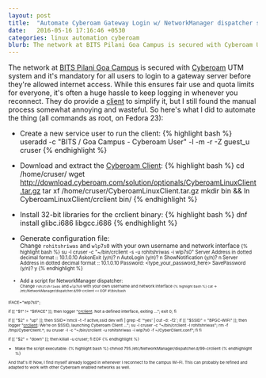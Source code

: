```yaml
---
layout: post
title:  "Automate Cyberoam Gateway Login w/ NetworkManager dispatcher service"
date:   2016-05-16 17:16:46 +0530
categories: linux automation cyberoam
blurb: The network at BITS Pilani Goa Campus is secured with Cyberoam UTM system and it's mandatory for all users to login to a gateway server bef...
---
```

The network at [BITS Pilani Goa Campus][campus] is secured with [Cyberoam][cyberoam] UTM system and it's mandatory for all users to login to a gateway server before they're allowed internet access. While this ensures fair use and quota limits for everyone, it's often a huge hassle to keep logging in whenever you reconnect. They do provide a [client][crclient] to simplify it, but I still found the manual process somewhat annoying and wasteful. So here's what I did to automate the thing (all commands as root, on Fedora 23):

* Create a new service user to run the client:
{% highlight bash %}
useradd -c "BITS / Goa Campus - Cyberoam User" -l -m -r -Z guest_u cruser
{% endhighlight %}

* Download and extract the [Cyberoam Client][crclient]:
{% highlight bash %}
cd /home/cruser/
wget http://download.cyberoam.com/solution/optionals/CyberoamLinuxClient.tar.gz
tar xf /home/cruser/CyberoamLinuxClient.tar.gz
mkdir bin && ln CyberoamLinuxClient/crclient bin/
{% endhighlight %}

* Install 32-bit libraries for the crclient binary:
{% highlight bash %}
dnf install glibc.i686 libgcc.i686
{% endhighlight %}

* Generate configuration file:<br>
<small>Change `rohitshriwas` and `wlp7s0` with your own username and network interface<small>
{% highlight bash %}
su -l cruser -c "~/bin/crclient -s -u rohitshriwas -i wlp7s0"
Server Address in dotted decimal format ::      10.1.0.10
AskonExit (y/n)?        n
AutoLogin (y/n)?        n
ShowNotification (y/n)? n
Server Address in dotted decimal format ::      10.1.0.10
Password: <type_your_password_here>
SavePassword (y/n)?     y
{% endhighlight %}

* Add a script for NetworkManager dispatcher:<br>
<small>Change `rohitshriwas` and `wlp7s0` with your own username and network interface<small>
{% highlight bash %}
cat -> /etc/NetworkManager/dispatcher.d/99-crclient << EOF
#!/bin/bash

IFACE="wlp7s0";

if [[ "$1" != "$IFACE" ]]; then
        logger "[crclient]: Not a defined interface, exiting ...";
        exit 0;
fi

if [[ "$2" = "up" ]]; then
        SSID=`nmcli -t -f active,ssid dev wifi | grep -E '^yes' | cut -d: -f2`;
        if [[ "$SSID" = "BPGC-WIFI" ]]; then
                logger "[crclient]: We're on $SSID, launching Cyberoam Client ...";
                su -l cruser -c "~/bin/crclient -l rohitshriwas";
                rm -f /tmp/CyberClient.*;
                su cruser -l -c "~/bin/crclient -u rohitshriwas -i wlp7s0 -f ~/CyberClient.conf";
        fi
fi

if [[ "$2" = "down" ]]; then
        killall -u cruser;
fi
EOF
{% endhighlight %}

* Make the script executable:
{% highlight bash %}
chmod 755 /etc/NetworkManager/dispatcher.d/99-crclient
{% endhighlight %}

And that's it! Now, I find myself already logged in whenever I reconnect to the campus Wi-FI. This can probably be refined and adapted to work with other Cyberoam enabled networks as well.

[campus]: http://www.bits-pilani.ac.in/Goa/
[cyberoam]: https://www.cyberoam.com/
[crclient]: https://www.cyberoam.com/cyberoamclients.html
